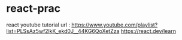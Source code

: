 # react-prac
react youtube tutorial url :
https://www.youtube.com/playlist?list=PLSsAz5wf2lkK_ekd0J__44KG6QoXetZza
https://react.dev/learn


